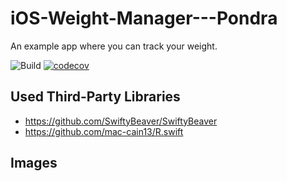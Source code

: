 # iOS-Weight-Manager---Pondra
An example app where you can track your weight.

![Build](https://github.com/ForrestFalcon/iOS-Weight-Manager---Pondra/workflows/Build/badge.svg)
[![codecov](https://codecov.io/gh/ForrestFalcon/iOS-Weight-Manager---Pondra/branch/master/graph/badge.svg)](https://codecov.io/gh/ForrestFalcon/iOS-Weight-Manager---Pondra)

## Used Third-Party Libraries
- https://github.com/SwiftyBeaver/SwiftyBeaver
- https://github.com/mac-cain13/R.swift

## Images
